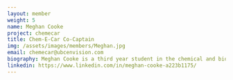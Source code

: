 ```yaml
---
layout: member
weight: 5
name: Meghan Cooke
project: chemecar
title: Chem-E-Car Co-Captain
img: /assets/images/members/Meghan.jpg
email: chemecar@ubcenvision.com
biography: Meghan Cooke is a third year student in the chemical and biological engineering program at UBC. She is a captain for the Chem-E-Car project. Meghan is also highly involved in her school community outside of Chem-E-Car. Meghan is also a Residence Advisor, advocates for sports around UBC (and participates), and is a member of the Promotions team for Varsity Games. Now after being on the team for a year, Meghan hopes she can take what she's learned and help the team as we work towards the AIChE Chem-E-Car competition. 
linkedin: https://www.linkedin.com/in/meghan-cooke-a223b1175/
---
```

